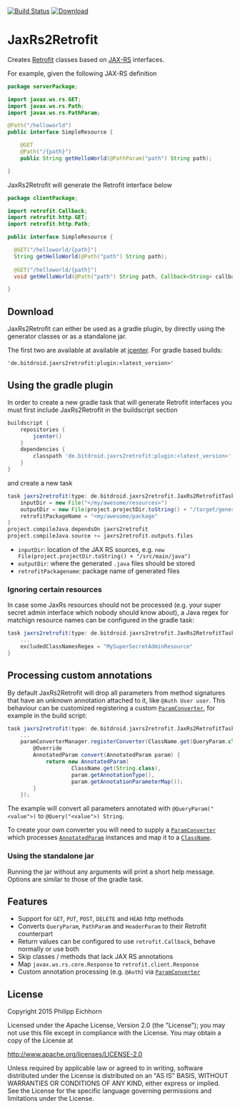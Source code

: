 
[![Build Status](https://travis-ci.org/Maddoc42/JaxRs2Retrofit.svg?branch=master)](https://travis-ci.org/Maddoc42/JaxRs2Retrofit)
[ ![Download](https://api.bintray.com/packages/maddoc42/maven/jaxrs2retrofit/images/download.svg) ](https://bintray.com/maddoc42/maven/jaxrs2retrofit/_latestVersion)

# JaxRs2Retrofit

Creates [Retrofit](https://github.com/square/retrofit) classes based on
[JAX-RS](https://de.wikipedia.org/wiki/Java_API_for_RESTful_Web_Services) interfaces. 

For example, given the following JAX-RS definition


```java
package serverPackage;

import javax.ws.rs.GET;
import javax.ws.rs.Path;
import javax.ws.rs.PathParam;

@Path("/helloworld")
public interface SimpleResource {

	@GET
	@Path("/{path}")
	public String getHelloWorld(@PathParam("path") String path);

}
```

JaxRs2Retrofit will generate the Retrofit interface below

```java
package clientPackage;

import retrofit.Callback;
import retrofit.http.GET;
import retrofit.http.Path;

public interface SimpleResource {

  @GET("/helloworld/{path}")
  String getHelloWorld(@Path("path") String path);
  
  @GET("/helloworld/{path}")
  void getHelloWorld(@Path("path") String path, Callback<String> callback);

}
```

## Download

JaxRs2Retrofit can either be used as a gradle plugin, by directly using the generator classes or as a 
standalone jar.

The first two are available at available at [jcenter](https://bintray.com/maddoc42/maven/jaxrs2retrofit/).
For gradle based builds:

`'de.bitdroid.jaxrs2retrofit:plugin:<latest_version>'`

## Using the gradle plugin

In order to create a new gradle task that will generate Retrofit interfaces you must first include JaxRs2Retrofit
in the buildscript section

```groovy
buildscript {
    repositories {
        jcenter()
    }
    dependencies {
        classpath 'de.bitdroid.jaxrs2retrofit:plugin:<latest_version>'
    }
}
```

and create a new task

```groovy
task jaxrs2retrofit(type: de.bitdroid.jaxrs2retrofit.JaxRs2RetrofitTask) {
    inputDir = new File("</my/awesome/resources>")
    outputDir = new File(project.projectDir.toString() + "/target/generated-sources/jaxrs2retrofit/")
    retrofitPackageName = "<my/awesome/package"
}
project.compileJava.dependsOn jaxrs2retrofit
project.compileJava.source += jaxrs2retrofit.outputs.files
```

- `inputDir`: location of the JAX RS sources, e.g. `new File(project.projectDir.toString() + "/src/main/java")`
- `outputDir`: where the generated `.java` files should be stored
- `retrofitPackagename`: package name of generated files

### Ignoring certain resources

In case some JaxRs resources should not be processed (e.g. your super secret admin interface which nobody should know about), a Java regex for matchign resource names can be configured in the gradle task:

```groovy
task jaxrs2retrofit(type: de.bitdroid.jaxrs2retrofit.JaxRs2RetrofitTask) {
    ...
    excludedClassNamesRegex = "MySuperSecretAdminResource"
}
```

## Processing custom annotations

By default JaxRs2Retrofit will drop all parameters from method signatures that have an unknown annotation attached to it, like `@Auth User user`. This behaviour can be customized registering a custom [`ParamConverter`](https://github.com/Maddoc42/JaxRs2Retrofit/blob/master/plugin/src/main/java/de/bitdroid/jaxrs2retrofit/converter/ParamConverter.java), for example in the build script:

```groovy
task jaxrs2retrofit(type: de.bitdroid.jaxrs2retrofit.JaxRs2RetrofitTask) {
    ...
    paramConverterManager.registerConverter(ClassName.get(QueryParam.class), new ParamConverter() {
        @Override
        AnnotatedParam convert(AnnotatedParam param) {
            return new AnnotatedParam(
                    ClassName.get(String.class),
                    param.getAnnotationType(),
                    param.getAnnotationParameterMap());
        }
    });
```

The example will convert all parameters annotated with `@QueryParam("<value">)` to `@Query("<value">) String`.

To create your own converter you will need to supply a [`ParamConverter`](https://github.com/Maddoc42/JaxRs2Retrofit/blob/master/plugin/src/main/java/de/bitdroid/jaxrs2retrofit/converter/ParamConverter.java) which processes [`AnnotatedParam`](https://github.com/Maddoc42/JaxRs2Retrofit/blob/master/plugin/src/main/java/de/bitdroid/jaxrs2retrofit/converter/AnnotatedParam.java) instances and map it to a [`ClassName`](https://square.github.io/javapoet/javadoc/javapoet/com/squareup/javapoet/ClassName.html).


### Using the standalone jar

Running the jar without any arguments will print a short help message. Options are similar to those of the gradle task.


## Features

- Support for `GET`, `PUT`, `POST`, `DELETE` and `HEAD` http methods
- Converts `QueryParam`, `PathParam` and `HeaderParam` to their Retrofit counterpart
- Return values can be configured to use `retrofit.Callback`, behave normally or use both
- Skip classes / methods that lack JAX RS annotations
- Map `javax.ws.rs.core.Response` to `retrofit.client.Response`
- Custom annotation processing (e.g. `@Auth`) via [`ParamConverter`](https://github.com/Maddoc42/JaxRs2Retrofit/blob/master/plugin/src/main/java/de/bitdroid/jaxrs2retrofit/converter/ParamConverter.java)


## License
Copyright 2015 Philipp Eichhorn 

Licensed under the Apache License, Version 2.0 (the "License");
you may not use this file except in compliance with the License.
You may obtain a copy of the License at

http://www.apache.org/licenses/LICENSE-2.0

Unless required by applicable law or agreed to in writing, software
distributed under the License is distributed on an "AS IS" BASIS,
WITHOUT WARRANTIES OR CONDITIONS OF ANY KIND, either express or implied.
See the License for the specific language governing permissions and
limitations under the License.
